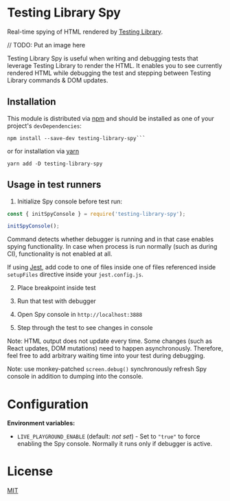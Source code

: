 # Testing Library Spy

Real-time spying of HTML rendered by [Testing Library](https://testing-library.com/).

// TODO: Put an image here

Testing Library Spy is useful when writing and debugging tests that leverage Testing Library
to render the HTML. It enables you to see currently rendered HTML while debugging the test
and stepping between Testing Library commands & DOM updates.

## Installation

This module is distributed via [npm](https://www.npmjs.com) and should be installed as one of your project's `devDependencies`:

```shell
npm install --save-dev testing-library-spy```
```

or for installation via [yarn](https://yarnpkg.com/)

```shell
yarn add -D testing-library-spy
```

## Usage in test runners

1. Initialize Spy console before test run:

```javascript
const { initSpyConsole } = require('testing-library-spy');

initSpyConsole();
```

Command detects whether debugger is running and in that case enables spying functionality.
In case when process is run normally (such as during CI), functionality is not enabled at all.

If using [Jest](https://jestjs.io/), add code to one of files inside one of files referenced inside `setupFiles` directive inside your `jest.config.js`.

2. Place breakpoint inside test

3. Run that test with debugger

4. Open Spy console in `http://localhost:3888`

5. Step through the test to see changes in console

Note: HTML output does not update every time. Some changes (such as React updates, DOM mutations) need to happen asynchronously. Therefore, feel free to add arbitrary waiting time into your test during debugging.

Note: use monkey-patched `screen.debug()` synchronously refresh Spy console in addition to dumping into the console.

# Configuration

**Environment variables:**

* `LIVE_PLAYGROUND_ENABLE` (default: _not set_) - Set to `"true"` to force enabling the Spy console. Normally it runs only if debugger is active.

# License

[MIT](LICENSE)
